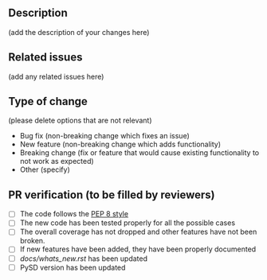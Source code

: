 ## Description

(add the description of your changes here)

## Related issues

(add any related issues here)

## Type of change

(please delete options that are not relevant)

- Bug fix (non-breaking change which fixes an issue)
- New feature (non-breaking change which adds functionality)
- Breaking change (fix or feature that would cause existing functionality to not work as expected)
- Other (specify)

## PR verification (to be filled by reviewers)

- [ ] The code follows the [PEP 8 style](https://peps.python.org/pep-0008/)
- [ ] The new code has been tested properly for all the possible cases
- [ ] The overall coverage has not dropped and other features have not been broken.
- [ ] If new features have been added, they have been properly documented
- [ ] *docs/whats_new.rst* has been updated
- [ ] PySD version has been updated
